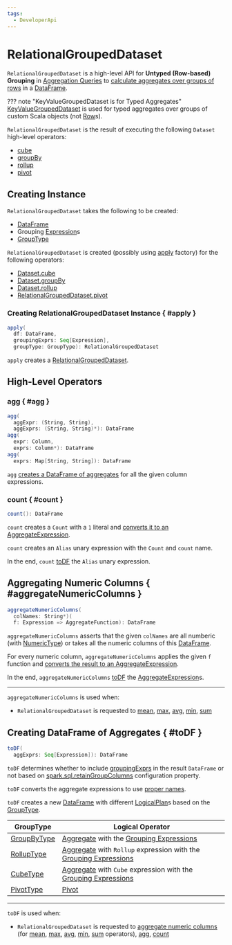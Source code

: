 ```yaml
---
tags:
  - DeveloperApi
---
```


# RelationalGroupedDataset

`RelationalGroupedDataset` is a high-level API for **Untyped (Row-based) Grouping** in [Aggregation Queries](aggregations/index.md) to [calculate aggregates over groups of rows](#toDF) in a [DataFrame](DataFrame.md).

??? note "KeyValueGroupedDataset is for Typed Aggregates"
    [KeyValueGroupedDataset](KeyValueGroupedDataset.md) is used for typed aggregates over groups of custom Scala objects (not [Row](Row.md)s).

`RelationalGroupedDataset` is the result of executing the following `Dataset` high-level operators:

* [cube](aggregations/index.md#cube)
* [groupBy](aggregations/index.md#groupBy)
* [rollup](aggregations/index.md#rollup)
* [pivot](aggregations/index.md#pivot)

## Creating Instance

`RelationalGroupedDataset` takes the following to be created:

* <span id="df"> [DataFrame](DataFrame.md)
* <span id="groupingExprs"> Grouping [Expression](expressions/Expression.md)s
* <span id="groupType"> [GroupType](aggregations/index.md#GroupType)

`RelationalGroupedDataset` is created (possibly using [apply](#apply) factory) for the following operators:

* [Dataset.cube](dataset/index.md#cube)
* [Dataset.groupBy](dataset/index.md#groupBy)
* [Dataset.rollup](dataset/index.md#rollup)
* [RelationalGroupedDataset.pivot](#pivot)

### Creating RelationalGroupedDataset Instance { #apply }

```scala
apply(
  df: DataFrame,
  groupingExprs: Seq[Expression],
  groupType: GroupType): RelationalGroupedDataset
```

`apply` creates a [RelationalGroupedDataset](#creating-instance).

## High-Level Operators

### agg { #agg }

```scala
agg(
  aggExpr: (String, String),
  aggExprs: (String, String)*): DataFrame
agg(
  expr: Column,
  exprs: Column*): DataFrame
agg(
  exprs: Map[String, String]): DataFrame
```

`agg` [creates a DataFrame of aggregates](#toDF) for all the given column expressions.

### count { #count }

```scala
count(): DataFrame
```

`count` creates a `Count` with a `1` literal and [converts it to an AggregateExpression](expressions/AggregateFunction.md#toAggregateExpression).

`count` creates an `Alias` unary expression with the `Count` and `count` name.

In the end, `count` [toDF](#toDF) the `Alias` unary expression.

## Aggregating Numeric Columns { #aggregateNumericColumns }

```scala
aggregateNumericColumns(
  colNames: String*)(
  f: Expression => AggregateFunction): DataFrame
```

`aggregateNumericColumns` asserts that the given `colNames` are all numberic (with [NumericType](types/index.md#NumericType)) or takes all the numeric columns of this [DataFrame](#df).

For every numeric column, `aggregateNumericColumns` applies the given `f` function and [converts the result to an AggregateExpression](expressions/AggregateFunction.md#toAggregateExpression).

In the end, `aggregateNumericColumns` [toDF](#toDF) the [AggregateExpression](expressions/AggregateExpression.md)s.

---

`aggregateNumericColumns` is used when:

* `RelationalGroupedDataset` is requested to [mean](#mean), [max](#max), [avg](#avg), [min](#min), [sum](#sum)

## Creating DataFrame of Aggregates { #toDF }

```scala
toDF(
  aggExprs: Seq[Expression]): DataFrame
```

`toDF` determines whether to include [groupingExprs](#groupingExprs) in the result `DataFrame` or not based on [spark.sql.retainGroupColumns](configuration-properties.md#spark.sql.retainGroupColumns) configuration property.

`toDF` converts the aggregate expressions to use [proper names](#alias).

`toDF` creates a new [DataFrame](dataset/index.md#ofRows) with different [LogicalPlan](logical-operators/LogicalPlan.md)s based on the [GroupType](#groupType).

GroupType | Logical Operator
----------|-----------------
 [GroupByType](aggregations/index.md#GroupByType) | [Aggregate](logical-operators/Aggregate.md) with the [Grouping Expressions](#groupingExprs)
 [RollupType](aggregations/index.md#RollupType) | [Aggregate](logical-operators/Aggregate.md) with `Rollup` expression with the [Grouping Expressions](#groupingExprs)
 [CubeType](aggregations/index.md#CubeType) | [Aggregate](logical-operators/Aggregate.md) with `Cube` expression with the [Grouping Expressions](#groupingExprs)
 [PivotType](aggregations/index.md#PivotType) | [Pivot](logical-operators/Pivot.md)

---

`toDF` is used when:

* `RelationalGroupedDataset` is requested to [aggregate numeric columns](#aggregateNumericColumns) (for [mean](#mean), [max](#max), [avg](#avg), [min](#min), [sum](#sum) operators), [agg](#agg), [count](#count)

<!---
## Review Me

=== [[agg]] Computing Aggregates Using Aggregate Column Expressions or Function Names -- `agg` Operator

`agg` creates a [DataFrame](../DataFrame.md) with the rows being the result of executing grouping expressions (../specified using [Column](../Column.md)s or names) over row groups.

!!! NOTE
    There are [untyped](../Column.md) and [typed](../TypedColumn.md) column expressions.

```scala
val countsAndSums = spark
  .range(10)
  .withColumn("group", 'id % 2)
  .groupBy("group")
  .agg(count("id") as "count", sum("id") as "sum")
```

Internally, `agg` [creates a DataFrame](#toDF) with `Aggregate` or `Pivot` logical operators.

```text
// groupBy above
scala> println(countsAndSums.queryExecution.logical.numberedTreeString)
00 'Aggregate [group#179L], [group#179L, count('id) AS count#188, sum('id) AS sum#190]
01 +- Project [id#176L, (id#176L % cast(2 as bigint)) AS group#179L]
02    +- Range (0, 10, step=1, splits=Some(8))

// rollup operator
val rollupQ = spark.range(2).rollup('id).agg(count('id))
scala> println(rollupQ.queryExecution.logical.numberedTreeString)
00 'Aggregate [rollup('id)], [unresolvedalias('id, None), count('id) AS count(id)#267]
01 +- Range (0, 2, step=1, splits=Some(8))

// cube operator
val cubeQ = spark.range(2).cube('id).agg(count('id))
scala> println(cubeQ.queryExecution.logical.numberedTreeString)
00 'Aggregate [cube('id)], [unresolvedalias('id, None), count('id) AS count(id)#280]
01 +- Range (0, 2, step=1, splits=Some(8))

// pivot operator
val pivotQ = spark.
  range(10).
  withColumn("group", 'id % 2).
  groupBy("group").
  pivot("group").
  agg(count("id"))
scala> println(pivotQ.queryExecution.logical.numberedTreeString)
00 'Pivot [group#296L], group#296: bigint, [0, 1], [count('id)]
01 +- Project [id#293L, (id#293L % cast(2 as bigint)) AS group#296L]
02    +- Range (0, 10, step=1, splits=Some(8))
```

=== [[creating-instance]] Creating RelationalGroupedDataset Instance

`RelationalGroupedDataset` takes the following when created:

* [[df]] [DataFrame](../DataFrame.md)
* [[groupingExprs]] Grouping expressions/Expression.md[expressions]
* [[groupType]] Group type (to indicate the "source" operator)

** `GroupByType` for [groupBy](index.md#groupBy)

** `CubeType`

** `RollupType`

** `PivotType`

=== [[pivot-internals]] `pivot` Operator

[source, scala]
----
pivot(pivotColumn: String): RelationalGroupedDataset // <1>
pivot(pivotColumn: String, values: Seq[Any]): RelationalGroupedDataset // <2>
pivot(pivotColumn: Column): RelationalGroupedDataset // <3>
pivot(pivotColumn: Column, values: Seq[Any]): RelationalGroupedDataset // <3>
----
<1> Selects distinct and sorted values on `pivotColumn` and calls the other `pivot` (that results in 3 extra "scanning" jobs)
<2> Preferred as more efficient because the unique values are aleady provided
<3> *New in 2.4.0*

`pivot` pivots on a `pivotColumn` column, i.e. adds new columns per distinct values in `pivotColumn`.

NOTE: `pivot` is only supported after [groupBy](index.md#groupBy) operation.

NOTE: Only one `pivot` operation is supported on a `RelationalGroupedDataset`.

```text
val visits = Seq(../
  (../0, "Warsaw", 2015),
  (../1, "Warsaw", 2016),
  (../2, "Boston", 2017)
).toDF(../"id", "city", "year")

val q = visits
  .groupBy(../"city")  // <-- rows in pivot table
  .pivot(../"year")    // <-- columns (../unique values queried)
  .count(../)          // <-- values in cells
scala> q.show
+------+----+----+----+
|  city|2015|2016|2017|
+------+----+----+----+
|Warsaw|   1|   1|null|
|Boston|null|null|   1|
+------+----+----+----+

scala> q.explain
== Physical Plan ==
HashAggregate(../keys=[city#8], functions=[pivotfirst(../year#9, count(../1) AS `count`#222L, 2015, 2016, 2017, 0, 0)])
+- Exchange hashpartitioning(../city#8, 200)
   +- HashAggregate(../keys=[city#8], functions=[partial_pivotfirst(../year#9, count(../1) AS `count`#222L, 2015, 2016, 2017, 0, 0)])
      +- *HashAggregate(../keys=[city#8, year#9], functions=[count(../1)])
         +- Exchange hashpartitioning(../city#8, year#9, 200)
            +- *HashAggregate(../keys=[city#8, year#9], functions=[partial_count(../1)])
               +- LocalTableScan [city#8, year#9]

scala> visits
  .groupBy(../'city)
  .pivot(../"year", Seq(../"2015")) // <-- one column in pivot table
  .count
  .show
+------+----+
|  city|2015|
+------+----+
|Warsaw|   1|
|Boston|null|
+------+----+
```

IMPORTANT: Use `pivot` with a list of distinct values to pivot on so Spark does not have to compute the list itself (and run three extra "scanning" jobs).

![pivot in web UI (../Distinct Values Defined Explicitly)](../images/spark-sql-pivot-webui.png)

![pivot in web UI -- Three Extra Scanning Jobs Due to Unspecified Distinct Values](../images/spark-sql-pivot-webui-scanning-jobs.png)

!!! note
    [spark.sql.pivotMaxValues](../configuration-properties.md#spark.sql.pivotMaxValues) controls the maximum number of (distinct) values that will be collected without error (when doing `pivot` without specifying the values for the pivot column).

Internally, `pivot` creates a `RelationalGroupedDataset` with `PivotType` group type and `pivotColumn` resolved using the DataFrame's columns with `values` as `Literal` expressions.

!!! note
    <<toDF, toDF>> internal method maps `PivotType` group type to a `DataFrame` with Pivot.md[Pivot] unary logical operator.

    ```text
    scala> q.queryExecution.logical
    res0: org.apache.spark.sql.catalyst.plans.logical.LogicalPlan =
    Pivot [city#8], year#9: int, [2015, 2016, 2017], [count(../1) AS count#24L]
    +- Project [_1#3 AS id#7, _2#4 AS city#8, _3#5 AS year#9]
      +- LocalRelation [_1#3, _2#4, _3#5]
    ```
-->
